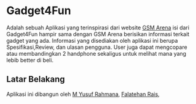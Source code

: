 #  Gadget4Fun
Adalah sebuah Aplikasi yang terinspirasi dari website [GSM Arena](https://www.gsmarena.com) isi dari Gadget4Fun hampir sama dengan GSM Arena berisikan informasi terkait gadget yang ada. Informasi yang disediakan oleh aplikasi ini berupa Spesifikasi,Review, dan ulasan pengguna. User juga dapat mengcopare atau membandingkan 2 handphone sekaligus untuk melihat mana yang lebib better di beli.

## Latar Belakang
Aplikasi ini dibangun oleh [M Yusuf Rahmana](https://github.com/MYusufRahmana), [Falatehan Rais](https://github.com/falatehanrais),
